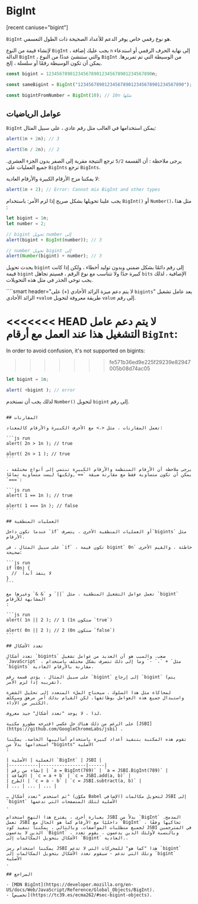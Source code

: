 # BigInt

[recent caniuse="bigint"]

`BigInt` هو نوع رقمي خاص يوفر الدعم للأعداد الصحيحة ذات الطول التعسفي.

لإنشاء قيمة من النوع `BigInt` ، يجب عليك إضافة `n` إلى نهاية الحرف الرقمي أو استدعاء الدالة `BigInt` ، والتي ستنشئ عددًا من النوع `BigInt` من الوسيطة التي تم تمريرها. يمكن أن تكون الوسيطة رقمًا أو سلسلة ، إلخ.

```js
const bigint = 1234567890123456789012345678901234567890n;

const sameBigint = BigInt("1234567890123456789012345678901234567890");

const bigintFromNumber = BigInt(10); // 10n مثلها
```

## عوامل الرياضيات

`BigInt` يمكن استخدامها في الغالب مثل رقم عادي ، على سبيل المثال:

```js run
alert(1n + 2n); // 3

alert(5n / 2n); // 2
```

يرجى ملاحظة : أن القسمة `5/2` ترجع النتيجة مقربة إلى الصفر بدون الجزء العشري. جميع العمليات على `BigInts` ترجع `BigInts`.

لا يمكننا مزج الأرقام الكبيرة والأرقام العادية:

```js run
alert(1n + 2); // Error: Cannot mix BigInt and other types
```

يجب علينا تحويلها بشكل صريح إذا لزم الأمر: باستخدام `BigInt()` أو `Number()`، مثل هذا :

```js run
let bigint = 1n;
let number = 2;

// bigint تحويل number إلى 
alert(bigint + BigInt(number)); // 3

// number تحويل bigint إلى
alert(Number(bigint) + number); // 3
```

يحدث تحويل `bigint` إلى رقم دائمًا بشكل ضمني وبدون توليد أخطاء ، ولكن إذا كانت قيمة `bigint` كبيرة جدًا ولا تتناسب مع نوع الرقم ، فسيتم تجاهل `bits` الإضافية ، لذلك يجب توخي الحذر في مثل هذه التحويلات.

````smart header="لا يتم دعم ميزة الزائد الأحادي (+) على `bigints`"
يعد عامل تشغيل الزائد الأحادي `+value` طريقة معروفة لتحويل `value` إلى رقم.

<<<<<<< HEAD
لا يتم دعم عامل التشغيل هذا عند العمل مع أرقام `BigInt`:
=======
In order to avoid confusion, it's not supported on bigints:
>>>>>>> fe571b36ed9e225f29239e82947005b08d74ac05
```js run
let bigint = 1n;

alert( +bigint ); // error
```
لذلك يجب أن نستخدم `Number()` لتحويل `bigint` إلى رقم.
````

## المقارنات

تعمل المقارنات ، مثل <،> مع الأحرف الكبيرة والأرقام كالمعتاد:

```js run
alert( 2n > 1n ); // true

alert( 2n > 1 ); // true
```

يرجى ملاحظة أن الأرقام المنتظمة والأرقام الكبيرة تنتمي إلى أنواع مختلفة ، يمكن أن تكون متساوية فقط مع مقارنة ضيقة `==`,ولكنها ليست متساوية تمامًا `===`:

```js run
alert( 1 == 1n ); // true

alert( 1 === 1n ); // false
```

## العمليات المنطقية

عندما تكون داخل `if` أو العمليات المنطقية الأخرى ، يتصرف`bigints` مثل الأرقام.

على سبيل المثال ، في `if` ، تكون قيمة bigint` 0n` خاطئة ، والقيم الأخرى صحيحة:

```js run
if (0n) {
  //  لا ينفذ أبداً
}
```

تعمل عوامل التشغيل المنطقية ، مثل `||` و `& &` وغيرها مع `bigint` المشابهة للأرقام
:

```js run
alert( 1n || 2 ); // 1 (1n ستكون `true`)

alert( 0n || 2 ); // 2 (0n ستكون `false`)
```

## تعدد الأشكال

تعدد أشكال `bigints` صعب. والسبب هو أن العديد من عوامل تشغيل `JavaScript` ، مثل` + `،` -` وما إلى ذلك تتصرف بشكل مختلف باستخدام `bigints` مقارنة بالأرقام العادية.

على سبيل المثال ، يؤدي قسمة رقم `bigint` إلى إرجاع `bigint` (يتم تقريبه إذا لزم الأمر).

لمحاكاة مثل هذا السلوك ، سيحتاج الملء المتعدد إلى تحليل الشفرة واستبدال جميع هذه العوامل بوظائفها. لكن القيام بذلك أمر مرهق وسيكلف الكثير من الأداء.

لذا ، لا يوجد "تعدد أشكال" جيد معروف.

على الرغم من ذلك هناك حل عكسي اقترحه مطورو مكتبة [JSBI](https://github.com/GoogleChromeLabs/jsbi) .

تقوم هذه المكتبة بتنفيذ أعداد كبيرة باستخدام أساليبها الخاصة. يمكننا استخدامها بدلاً من "bigints" الأصلية
:

| العملية | الأصلية `BigInt` | JSBI |
|-----------|-----------------|------|
| إنشاء من رقم | `a = BigInt(789)` | `a = JSBI.BigInt(789)` |
| الإضافة | `c = a + b` | `c = JSBI.add(a, b)` |
| الطرح	| `c = a - b` | `c = JSBI.subtract(a, b)` |
| ... | ... | ... |

… ثم استخدم "تعدد أشكال" (مكوّن Babel الإضافي) لتحويل مكالمات JSBI إلى `bigint` الأصلية لتلك المتصفحات التي تدعمها
.

بعبارة أخرى ، يقترح هذا النهج استخدام JSBI بدلاً من `BigInt` المدمج. تعمل JSBI داخليًا مع الأرقام كما هو الحال مع `BigInt` ، تحاكيها وفقًا لجميع متطلبات المواصفات. وبالتالي ، يمكننا تنفيذ كود JSBI في المترجمين الذين لا يدعمون `Bigint` ، وبالنسبة لأولئك الذين يدعمون ، يقوم تعدد الأشكال بتحويل المكالمات إلى `Bigint` العادية..

يمكننا استخدام رمز JSBI هذا "كما هو" للمحركات التي لا تدعم `bigint` وتلك التي تدعم - سيقوم تعدد الأشكال بتحويل المكالمات إلى `bigint` الأصلية
.

## المراجع

- [MDN BigInt](https://developer.mozilla.org/en-US/docs/Web/JavaScript/Reference/Global_Objects/BigInt).
- [تخصيص](https://tc39.es/ecma262/#sec-bigint-objects).
